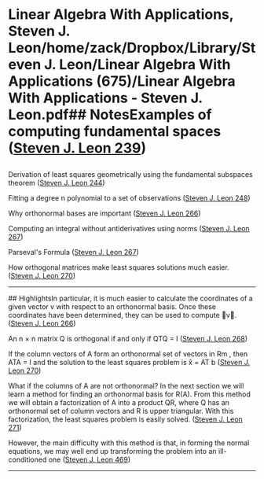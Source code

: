 # Linear Algebra With Applications, Steven J. Leon/home/zack/Dropbox/Library/Steven J. Leon/Linear Algebra With Applications (675)/Linear Algebra With Applications - Steven J. Leon.pdf## NotesExamples of computing fundamental spaces (<a href="file:////home/zack/Dropbox/Library/Steven J. Leon/Linear Algebra With Applications (675)/Linear Algebra With Applications - Steven J. Leon.pdf#page=239" target="_blank">Steven J. Leon 239</a>)</p>
Derivation of least squares geometrically using the fundamental subspaces theorem (<a href="file:////home/zack/Dropbox/Library/Steven J. Leon/Linear Algebra With Applications (675)/Linear Algebra With Applications - Steven J. Leon.pdf#page=244" target="_blank">Steven J. Leon 244</a>)</p>
Fitting a degree n polynomial to a set of observations (<a href="file:////home/zack/Dropbox/Library/Steven J. Leon/Linear Algebra With Applications (675)/Linear Algebra With Applications - Steven J. Leon.pdf#page=248" target="_blank">Steven J. Leon 248</a>)</p>
Why orthonormal bases are important (<a href="file:////home/zack/Dropbox/Library/Steven J. Leon/Linear Algebra With Applications (675)/Linear Algebra With Applications - Steven J. Leon.pdf#page=266" target="_blank">Steven J. Leon 266</a>)</p>
Computing an integral without antiderivatives using norms (<a href="file:////home/zack/Dropbox/Library/Steven J. Leon/Linear Algebra With Applications (675)/Linear Algebra With Applications - Steven J. Leon.pdf#page=267" target="_blank">Steven J. Leon 267</a>)</p>
Parseval's Formula (<a href="file:////home/zack/Dropbox/Library/Steven J. Leon/Linear Algebra With Applications (675)/Linear Algebra With Applications - Steven J. Leon.pdf#page=267" target="_blank">Steven J. Leon 267</a>)</p>
How orthogonal matrices make least squares solutions much easier. (<a href="file:////home/zack/Dropbox/Library/Steven J. Leon/Linear Algebra With Applications (675)/Linear Algebra With Applications - Steven J. Leon.pdf#page=270" target="_blank">Steven J. Leon 270</a>)</p><hr>## HighlightsIn particular, it is much easier to calculate the coordinates of a given vector v with respect to an orthonormal basis. Once these coordinates have been determined, they can be used to compute v. (<a href="file:////home/zack/Dropbox/Library/Steven J. Leon/Linear Algebra With Applications (675)/Linear Algebra With Applications - Steven J. Leon.pdf#page=266" target="_blank">Steven J. Leon 266</a>)</p>
An n × n matrix Q is orthogonal if and only if QTQ = I (<a href="file:////home/zack/Dropbox/Library/Steven J. Leon/Linear Algebra With Applications (675)/Linear Algebra With Applications - Steven J. Leon.pdf#page=268" target="_blank">Steven J. Leon 268</a>)</p>
If the column vectors of A form an orthonormal set of vectors in Rm , then ATA = I and the solution to the least squares problem is x̂ = AT b (<a href="file:////home/zack/Dropbox/Library/Steven J. Leon/Linear Algebra With Applications (675)/Linear Algebra With Applications - Steven J. Leon.pdf#page=270" target="_blank">Steven J. Leon 270</a>)</p>
What if the columns of A are not orthonormal? In the next section we will learn a method for finding an orthonormal basis for R(A). From this method we will obtain a factorization of A into a product QR, where Q has an orthonormal set of column vectors and R is upper triangular. With this factorization, the least squares problem is easily solved. (<a href="file:////home/zack/Dropbox/Library/Steven J. Leon/Linear Algebra With Applications (675)/Linear Algebra With Applications - Steven J. Leon.pdf#page=271" target="_blank">Steven J. Leon 271</a>)</p>
However, the main difficulty with this method is that, in forming the normal equations, we may well end up transforming the problem into an ill-conditioned one (<a href="file:////home/zack/Dropbox/Library/Steven J. Leon/Linear Algebra With Applications (675)/Linear Algebra With Applications - Steven J. Leon.pdf#page=469" target="_blank">Steven J. Leon 469</a>)</p><hr>
